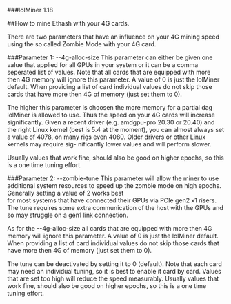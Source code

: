 ###lolMiner 1.18

##How to mine Ethash with your 4G cards.

There are two parameters that have an influence on your 4G mining speed using
the so called Zombie Mode with your 4G card.

###Parameter 1: --4g-alloc-size 
This parameter can either be given one value that applied for all GPUs in your
system or it can be a comma seperated list of values. Note that all cards that
are equipped with more then 4G memory will ignore this parameter. A value of 0
is just the lolMiner default. When providing a list of card individual values
do not skip those cards that have more then 4G of memory (just set them to 0).

The higher this parameter is choosen the more memory for a partial dag lolMiner
is allowed to use. Thus the speed on your 4G cards will increase significantly.
Given a recent driver (e.g. amdgpu-pro 20.30 or 20.40) and the right Linux 
kernel (best is 5.4 at the moment), you can almost always set a value of 4078,
on many rigs even 4080. Older drivers or other Linux kernels may require sig-
nificantly lower values and will perform slower.

Usually values that work fine, should also be good on higher epochs, so this 
is a one time tuning effort. 


###Parameter 2: --zombie-tune
This parameter will allow the miner to use additional system resources to speed
up the zombie mode on high epochs. Generally setting a value of 2 works best  
for most systems that have connected their GPUs via PCIe gen2 x1 risers. The
tune requires some extra communication of the host with the GPUs and so may
struggle on a gen1 link connection. 

As for the --4g-alloc-size all cards that are equipped with more then 4G 
memory will ignore this parameter. A value of 0 is just the lolMiner default. 
When providing a list of card individual values do not skip those cards that 
have more then 4G of memory (just set them to 0).

The tune can be deactivated by setting it to 0 (default). Note that each card 
may need an individual tuning, so it is best to enable it card by card. Values
that are set too high will reduce the speed measurably. Usually values that 
work fine, should also be good on higher epochs, so this is a one time tuning
effort. 
